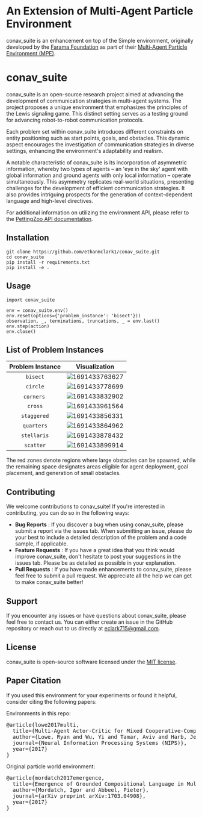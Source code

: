 # An Extension of Multi-Agent Particle Environment

conav_suite is an enhancement on top of the Simple environment, originally developed by the [Farama Foundation](https://farama.org/) as part of their [Multi-Agent Particle Environment (MPE)](https://pettingzoo.farama.org/environments/mpe/).

# conav_suite

conav_suite is an open-source research project aimed at advancing the development of communication strategies in multi-agent systems. The project proposes a unique environment that emphasizes the principles of the Lewis signaling game. This distinct setting serves as a testing ground for advancing robot-to-robot communication protocols.

Each problem set within conav_suite introduces different constraints on entity positioning such as start points, goals, and obstacles. This dynamic aspect encourages the investigation of communication strategies in diverse settings, enhancing the environment's adaptability and realism.

A notable characteristic of conav_suite is its incorporation of asymmetric information, whereby two types of agents – an 'eye in the sky' agent with global information and ground agents with only local information – operate simultaneously. This asymmetry replicates real-world situations, presenting challenges for the development of efficient communication strategies. It also provides intriguing prospects for the generation of context-dependent language and high-level directives.

For additional information on utilizing the environment API, please refer to the [PettingZoo API documentation](https://pettingzoo.farama.org/content/basic_usage/).

## Installation

```
git clone https://github.com/ethanmclark1/conav_suite.git
cd conav_suite
pip install -r requirements.txt
pip install -e .
```

## Usage

```
import conav_suite

env = conav_suite.env()
env.reset(options={'problem_instance': 'bisect'}))
observation, _, terminations, truncations, _ = env.last()
env.step(action)
env.close()
```

## List of Problem Instances

| Problem Instance |                 Visualization                 |
| :--------------: | :--------------------------------------------: |
|    ``bisect``    | ![1691433763627](image/README/1691433763627.png) |
|    ``circle``    | ![1691433778699](image/README/1691433778699.png) |
|  ``corners``   | ![1691433832902](image/README/1691433832902.png) |
|    ``cross``    | ![1691433961564](image/README/1691433961564.png) |
|  ``staggered``  | ![1691433856331](image/README/1691433856331.png) |
|   ``quarters``   | ![1691433864962](image/README/1691433864962.png) |
|  ``stellaris``  | ![1691433878432](image/README/1691433878432.png) |
|   ``scatter``   | ![1691433899914](image/README/1691433899914.png) |

The red zones denote regions where large obstacles can be spawned, while the remaining space designates areas eligible for agent deployment, goal placement, and generation of small obstacles.

## Contributing

We welcome contributions to conav_suite! If you're interested in contributing, you can do so in the following ways:

* **Bug Reports** : If you discover a bug when using conav_suite, please submit a report via the issues tab. When submitting an issue, please do your best to include a detailed description of the problem and a code sample, if applicable.
* **Feature Requests** : If you have a great idea that you think would improve conav_suite, don't hesitate to post your suggestions in the issues tab. Please be as detailed as possible in your explanation.
* **Pull Requests** : If you have made enhancements to conav_suite, please feel free to submit a pull request. We appreciate all the help we can get to make conav_suite better!

## Support

If you encounter any issues or have questions about conav_suite, please feel free to contact us. You can either create an issue in the GitHub repository or reach out to us directly at [eclark715@gmail.com](mailto:eclark715@gmail.com).

## License

conav_suite is open-source software licensed under the [MIT license](https://chat.openai.com/LINK_TO_YOUR_LICENSE).

## Paper Citation

If you used this environment for your experiments or found it helpful, consider citing the following papers:

Environments in this repo:

<pre>
@article{lowe2017multi,
  title={Multi-Agent Actor-Critic for Mixed Cooperative-Competitive Environments},
  author={Lowe, Ryan and Wu, Yi and Tamar, Aviv and Harb, Jean and Abbeel, Pieter and Mordatch, Igor},
  journal={Neural Information Processing Systems (NIPS)},
  year={2017}
}
</pre>

Original particle world environment:

<pre>
@article{mordatch2017emergence,
  title={Emergence of Grounded Compositional Language in Multi-Agent Populations},
  author={Mordatch, Igor and Abbeel, Pieter},
  journal={arXiv preprint arXiv:1703.04908},
  year={2017}
}
</pre>
